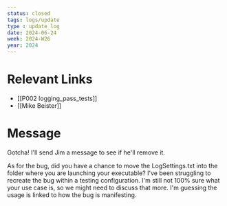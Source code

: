 ```yaml
---
status: closed
tags: logs/update
type : update_log
date: 2024-06-24
week: 2024-W26
year: 2024
---
```

# Relevant Links
- [[P002 logging_pass_tests]]
- [[Mike Beister]]

# Message
Gotcha! I'll send Jim a message to see if he'll remove it. 

As for the bug, did you have a chance to move the LogSettings.txt into the folder where you are launching your executable? I've been struggling to recreate the bug within a testing configuration. I'm still not 100% sure what your use case is, so we might need to discuss that more. I'm guessing the usage is linked to how the bug is manifesting.  

